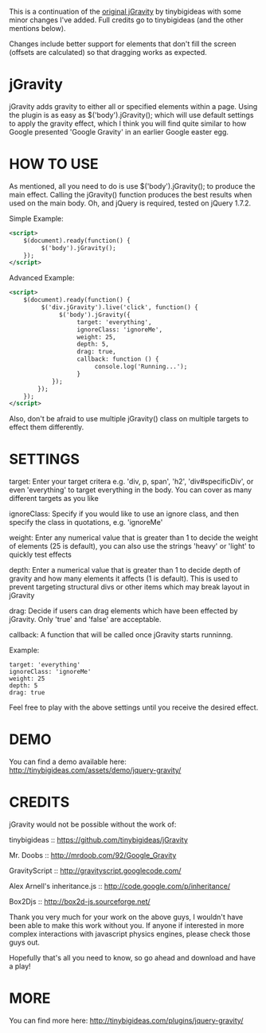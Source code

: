 This is a continuation of the [original jGravity](https://github.com/tinybigideas/jGravity) by tinybigideas with some minor changes I've added. Full credits go to tinybigideas (and the other mentions below).

Changes include better support for elements that don't fill the screen (offsets are calculated) so that dragging works as expected.

jGravity
========

jGravity adds gravity to either all or specified elements within a page. Using the plugin is as easy as $('body').jGravity(); which will use default settings to apply the gravity effect, which I think you will find quite similar to how Google presented 'Google Gravity' in an earlier Google easter egg.

HOW TO USE
========

As mentioned, all you need to do is use $('body').jGravity(); to produce the main effect. Calling the jGravity() function produces the best results when used on the main body. Oh, and jQuery is required, tested on jQuery 1.7.2.

Simple Example:

```xml
<script>
	$(document).ready(function() {
		 $('body').jGravity();
	});
</script>
```

Advanced Example:

```xml
<script>
	$(document).ready(function() {
		 $('div.jGravity').live('click', function() {
			  $('body').jGravity({
				   target: 'everything',
				   ignoreClass: 'ignoreMe',
				   weight: 25,
				   depth: 5,
				   drag: true,
				   callback: function () {
						console.log('Running...');
				   }
			});
		});
	});
</script>
```

Also, don't be afraid to use multiple jGravity() class on multiple targets to effect them differently.

SETTINGS
========

target: Enter your target critera e.g. 'div, p, span', 'h2', 'div#specificDiv', or even 'everything' to target everything in the body. You can cover as many different targets as you like

ignoreClass: Specify if you would like to use an ignore class, and then specify the class in quotations, e.g. 'ignoreMe'

weight: Enter any  numerical  value that is greater than 1 to decide the weight of elements (25 is default), you can also use the strings 'heavy' or 'light' to quickly test effects

depth: Enter a numerical value that is greater than 1 to decide depth of gravity and how many elements it affects (1 is default). This is used to prevent targeting structural divs or other items which may break layout in jGravity

drag: Decide if users can drag elements which have been effected by jGravity. Only 'true' and 'false' are acceptable.

callback: A function that will be called once jGravity starts runninng.

Example:

```
target: 'everything'
ignoreClass: 'ignoreMe'
weight: 25
depth: 5
drag: true
```

Feel free to play with the above settings until you receive the desired effect.

DEMO
========

You can find a demo available here: http://tinybigideas.com/assets/demo/jquery-gravity/

CREDITS
========

jGravity would not be possible without the work of:

tinybigideas :: https://github.com/tinybigideas/jGravity

Mr. Doobs :: http://mrdoob.com/92/Google_Gravity

GravityScript :: http://gravityscript.googlecode.com/

Alex Arnell's inheritance.js :: http://code.google.com/p/inheritance/

Box2Djs :: http://box2d-js.sourceforge.net/

Thank you very much for your work on the above guys, I wouldn't have been able to make this work without you. If anyone if interested in more complex interactions with javascript physics engines, please check those guys out.
 
Hopefully that's all you need to know, so go ahead and download and have a play!

MORE
========

You can find more here: http://tinybigideas.com/plugins/jquery-gravity/
